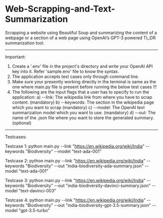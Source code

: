# Web-Scrapping-and-Text-Summarization
Scrapping a website using Beautiful Soup and summarizing the content of a webpage or a section of a web page using OpenAI’s GPT-3 powered TL;DR summarization tool. 

************************************************************************************************************************************************************************

Important: 
1) Create a '.env' file in the project's directory and write your OpenAI API key into it. Refer 'sample.env' file to know the syntax.
2) The application accepts test cases only through command line.
3) Make sure your presently working directly in the terminal is same as the one where main.py file is present before running the below test cases !!!
4) The following are the input flags that a user has to specify to run the application:
   a) --link: The wikipedia link from where you have to scrap content.                    (mandatory)
   b) --keywords: The section in the wikipedia page which you want to scrap               (mandatory)
   c) --model: The OpenAI text summarization model which you want to use.                 (mandatory)
   d) --out: The name of the .json file where you want to store the generated summary.    (optional)

************************************************************************************************************************************************************************

Testcases:

Testcase 1:
python main.py --link "https://en.wikipedia.org/wiki/India" --keywords "Biodiversity" --model "text-ada-001"

Testcase 2:
python main.py --link "https://en.wikipedia.org/wiki/India" --keywords "Biodiversity" --out "india-biodiversity-ada-summary.json" --model "text-ada-001"

Testcase 3:
python main.py --link "https://en.wikipedia.org/wiki/India" --keywords "Biodiversity" --out "india-biodiversity-davinci-summary.json" --model "text-davinci-003"

Testcase 4:
python main.py --link "https://en.wikipedia.org/wiki/India" --keywords "Biodiversity" --out "india-biodiversity-gpt-3.5-summary.json" --model "gpt-3.5-turbo"
